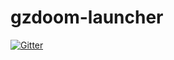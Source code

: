 # gzdoom-launcher

[![Gitter](https://badges.gitter.im/Join%20Chat.svg)](https://gitter.im/FreaKzero/gzdoom-launcher?utm_source=badge&utm_medium=badge&utm_campaign=pr-badge&utm_content=badge)